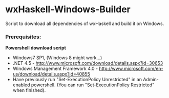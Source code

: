 wxHaskell-Windows-Builder
=========================

Script to download all dependencies of wxHaskell and build it on Windows.

### Prerequisites: ###

**Powershell download script**


* Windows7 SP1, (Windows 8 might work...)
* .NET 4.5 - http://www.microsoft.com/download/details.aspx?id=30653
* Windows Management Framework 4.0 -  http://www.microsoft.com/en-us/download/details.aspx?id=40855
* Have previously run "Set-ExecutionPolicy Unrestricted" in an Admin-enabled powershell. (You can run "Set-ExecutionPolicy Restricted" when finished).
